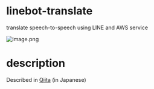 # linebot-translate
translate speech-to-speech using LINE and AWS service

![image.png](https://qiita-image-store.s3.ap-northeast-1.amazonaws.com/0/1989761/91b8741a-1d01-965a-b257-a43a361265a5.png)

# description
Described in [Qiita](https://qiita.com/drafts/e0817eb6d870c1fe7161) (in Japanese)

